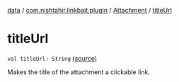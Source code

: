 [data](../../index.md) / [com.nishtahir.linkbait.plugin](../index.md) / [Attachment](index.md) / [titleUrl](.)


# titleUrl

`val titleUrl: String` [(source)](https://gitlab.com/nishtahir/linkbait/tree/master/linkbait-plugin-api/src/main/kotlin//com/nishtahir/linkbait/plugin/Attachment.kt#L32)

Makes the title of the attachment a clickable link.



